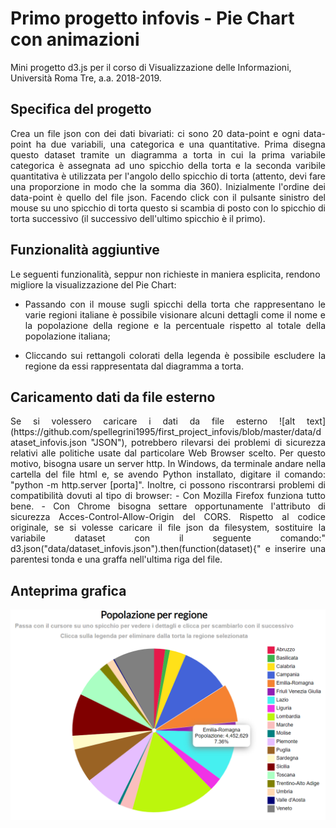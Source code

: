 # Primo progetto infovis - Pie Chart con animazioni
Mini progetto d3.js per il corso di Visualizzazione delle Informazioni, Università Roma Tre, a.a. 2018-2019.

## Specifica del progetto
<p align="justify">
Crea un file json con dei dati bivariati: ci sono 20 data-point e ogni data-point ha due variabili, una categorica e una quantitative. Prima disegna questo dataset tramite un diagramma a torta in cui la prima variabile categorica è assegnata ad uno spicchio della torta e la
seconda varibile quantitativa è utilizzata per l'angolo dello spicchio di torta (attento, devi fare una proporzione in modo che la somma dia 360). Inizialmente l'ordine dei data-point è quello del file json. Facendo click con il pulsante sinistro del mouse su uno spicchio di
torta questo si scambia di posto con lo spicchio di torta successivo (il successivo dell'ultimo spicchio è il primo).
</p>

## Funzionalità aggiuntive
Le seguenti funzionalità, seppur non richieste in maniera esplicita, rendono migliore la visualizzazione del Pie Chart:
- <p align="justify"> Passando con il mouse sugli spicchi della torta che rappresentano le varie regioni italiane è possibile visionare alcuni dettagli come il nome e la popolazione della regione e la percentuale rispetto al totale della popolazione italiana; </p>
- <p align="justify"> Cliccando sui rettangoli colorati della legenda è possibile escludere la regione da essi rappresentata dal diagramma a torta. </p>

## Caricamento dati da file esterno
<p align="justify"> Se si volessero caricare i dati da file esterno ![alt text](https://github.com/spellegrini1995/first_project_infovis/blob/master/data/dataset_infovis.json "JSON"), potrebbero rilevarsi dei problemi di sicurezza relativi alle politiche usate dal particolare Web Browser scelto. Per questo motivo, bisogna usare un server http.
  In Windows, da terminale andare nella cartella del file html e, se avendo Python installato, digitare il comando: "python -m http.server [porta]".
	Inoltre, ci possono riscontrarsi problemi di compatibilità dovuti al tipo di browser:
	- Con Mozilla Firefox funziona tutto bene.
	- Con Chrome bisogna settare opportunamente l'attributo di sicurezza Acces-Control-Allow-Origin del CORS.
Rispetto al codice originale, se si volesse caricare il file json da filesystem, sostituire la variabile dataset con il seguente comando:" d3.json("data/dataset_infovis.json").then(function(dataset){" e inserire una parentesi tonda e una graffa nell'ultima riga del file.
</p>

## Anteprima grafica
![alt text](anteprima_piechart.PNG "Pie Chart")

